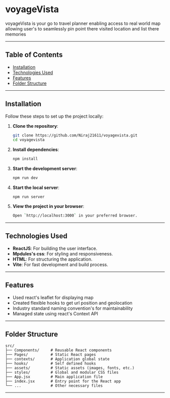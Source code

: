 
# voyageVista

voyageVista is your go to travel planner enabling access to real world map allowing user's to seamlessly pin point there visited location and list there memories   

---

## Table of Contents  
- [Installation](#installation)  
- [Technologies Used](#technologies-used)  
- [Features](#features)  
- [Folder Structure](#folder-structure)  

---

## Installation  

Follow these steps to set up the project locally:  

1. **Clone the repository**:  
   ```bash  
   git clone https://github.com/Niraj21611/voyagevista.git
   cd voyagevista
   ```  

2. **Install dependencies**:  
   ```bash  
   npm install  
   ```  

3. **Start the development server**:  
   ```bash  
   npm run dev  
   ```  

4. **Start the local server**:
    ```
    npm run server    
    ```

5. **View the project in your browser**:  
    ```bash
   Open `http://localhost:3000` in your preferred browser.  
    ```

---

## Technologies Used  
- **ReactJS**: For building the user interface.  
- **Mpdules's css**: For styling and responsiveness.  
- **HTML**: For structuring the application.  
- **Vite**: For fast development and build process.  

---

## Features  
- Used react's leaflet for displaying map 
- Created flexible hooks to get url position and geolocation 
- Industry standard naming convention's for maintainability
- Managed state using react's Context API

---

## Folder Structure  
```plaintext  
src/  
├── Components/     # Reusable React components
├── Pages/          # Static React pages  
├── contexts/       # Application global state
├── hooks/          # Self defined hooks
├── assets/         # Static assets (images, fonts, etc.)  
├── styles/         # Global and modular CSS files  
├── App.jsx         # Main application file  
├── index.jsx       # Entry point for the React app  
└── ...             # Other necessary files  
```  
---